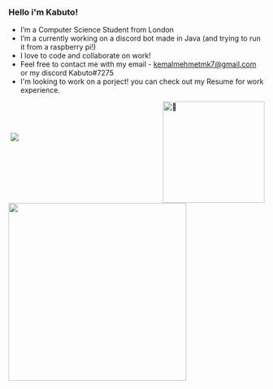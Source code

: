 ### Hello i'm Kabuto!

- I’m a Computer Science Student from London
- I’m a currently working on a discord bot made in Java (and trying to run it from a raspberry pi!)
- I love to code and collaborate on work!
- Feel free to contact me with my email - kemalmehmetmk7@gmail.com or my discord Kabuto#7275
- I'm looking to work on a porject! you can check out my Resume for work experience.

<p>&nbsp;<img align="right" width="200" alt="🦑" src="https://count.getloli.com/get/@:kabuto-mk7?theme=gelbooru"></p>
<p>&nbsp;<img align="left"  width="350" src="https://github-readme-stats.vercel.app/api?username=kabuto-mk7&theme=dark&show_icons=true"/></p>
<p>&nbsp;<img align="bottom rightt" src="https://user-images.githubusercontent.com/22963968/114021347-e3c48b80-9870-11eb-8bc8-998bf39b4d0d.png"/></p>
